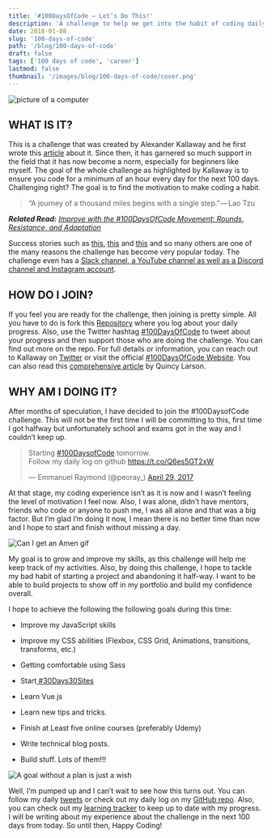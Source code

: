 ```yaml
---
title: '#100DaysOfCode — Let’s Do This!'
description: 'A challenge to help me get into the habit of coding daily'
date: 2018-01-08
slug: '100-days-of-code'
path: '/blog/100-days-of-code'
draft: false
tags: ['100 days of code', 'career']
lastmod: false
thumbnail: '/images/blog/100-days-of-code/cover.png'
---
```


![picture of a computer](/images/blog/100-days-of-code/header.jpg)

## WHAT IS IT?

This is a challenge that was created by Alexander Kallaway and he first wrote this [article](https://medium.freecodecamp.com/join-the-100daysofcode-556ddb4579e4) about it. Since then, it has garnered so much support in the field that it has now become a norm, especially for beginners like myself. The goal of the whole challenge as highlighted by Kallaway is to ensure you code for a minimum of an hour every day for the next 100 days. Challenging right? The goal is to find the motivation to make coding a habit.

> “A journey of a thousand miles begins with a single step.” — Lao Tzu

_**Related Read:** [Improve with the #100DaysOfCode Movement: Rounds, Resistance, and Adaptation](https://medium.freecodecamp.org/the-100daysofcode-movement-rounds-resistance-and-adaptation-432429cc3306)_

Success stories such as [this](https://code.likeagirl.io/my-100daysofcode-experience-the-good-the-bad-and-the-ugly-ee1263131f15), [this](http://benlevy.com/blog/100-days-coding/) and [this](https://medium.freecodecamp.org/what-i-learned-from-my-first-100daysofcode-13ac805ff0a9) and so many others are one of the many reasons the challenge has become very popular today. The challenge even has a [Slack channel, a YouTube channel as well as a Discord channel and Instagram account](http://www.100daysofcode.com/connect/).

## HOW DO I JOIN?

If you feel you are ready for the challenge, then joining is pretty simple. All you have to do is fork this [Repository](https://github.com/Kallaway/100-days-of-code) where you log about your daily progress. Also, use the Twitter hashtag [#100DaysOfCode](https://twitter.com/search?q=%23100DaysOfCode&src=tyah) to tweet about your progress and then support those who are doing the challenge. You can find out more on the repo. For full details or information, you can reach out to Kallaway on [Twitter](https://twitter.com/ka11away) or visit the official [#100DaysOfCode Website](http://100daysofcode.com/). You can also read this [comprehensive article](https://medium.freecodecamp.org/the-crazy-history-of-the-100daysofcode-challenge-and-why-you-should-try-it-for-2018-6c89a76e298d) by Quincy Larson.

## WHY AM I DOING IT?

After months of speculation, I have decided to join the #100DaysofCode challenge. This will not be the first time I will be committing to this, first time I got halfway but unfortunately school and exams got in the way and I couldn’t keep up.

<blockquote class="twitter-tweet"><p lang="en" dir="ltr">Starting <a href="https://twitter.com/hashtag/100DaysofCode?src=hash&amp;ref_src=twsrc%5Etfw">#100DaysofCode</a> tomorrow.<br>Follow my daily log on github <a href="https://t.co/Q6es5GT2xW">https://t.co/Q6es5GT2xW</a></p>&mdash; Emmanuel Raymond (@peoray_) <a href="https://twitter.com/peoray_/status/858427384349044737?ref_src=twsrc%5Etfw">April 29, 2017</a></blockquote> <script async src="https://platform.twitter.com/widgets.js" charset="utf-8"></script>

<!-- https://twitter.com/peoray_/status/858427384349044737 -->

At that stage, my coding experience isn’t as it is now and I wasn’t feeling the level of motivation I feel now. Also, I was alone, didn’t have mentors, friends who code or anyone to push me, I was all alone and that was a big factor. But I’m glad I’m doing it now, I mean there is no better time than now and I hope to start and finish without missing a day.

![Can I get an Amen gif](/images/blog/100-days-of-code/giphy.gif)

My goal is to grow and improve my skills, as this challenge will help me keep track of my activities. Also, by doing this challenge, I hope to tackle my bad habit of starting a project and abandoning it half-way. I want to be able to build projects to show off in my portfolio and build my confidence overall.

I hope to achieve the following the following goals during this time:

- Improve my JavaScript skills

- Improve my CSS abilities (Flexbox, CSS Grid, Animations, transitions, transforms, etc.)

- Getting comfortable using Sass

- Start[ #30Days30Sites](http://www.subscribepage.com/30days30sites)

- Learn Vue.js

- Learn new tips and tricks.

- Finish at Least five online courses (preferably Udemy)

- Write technical blog posts.

- Build stuff. Lots of them!!!

![A goal without a plan is just a wish](/images/blog/100-days-of-code/plan.jpeg)

Well, I’m pumped up and I can’t wait to see how this turns out. You can follow my daily [tweets](https://twitter.com/super_raay/status/950187188104454145) or check out my daily log on my [GitHub repo](https://github.com/peoray/100-Days-Of-Code). Also, you can check out my [learning tracker](https://github.com/peoray/My-Learning-Tracker) to keep up to date with my progress. I will be writing about my experience about the challenge in the next 100 days from today. So until then, Happy Coding!
